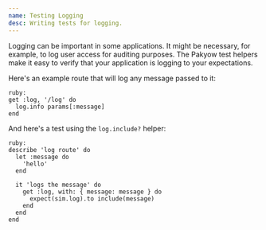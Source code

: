 ```yaml
---
name: Testing Logging
desc: Writing tests for logging.
---
```


Logging can be important in some applications. It might be necessary, for
example, to log user access for auditing purposes. The Pakyow test helpers make
it easy to verify that your application is logging to your expectations.

Here's an example route that will log any message passed to it:

    ruby:
    get :log, '/log' do
      log.info params[:message]
    end

And here's a test using the `log.include?` helper:

    ruby:
    describe 'log route' do
      let :message do
        'hello'
      end

      it 'logs the message' do
        get :log, with: { message: message } do
          expect(sim.log).to include(message)
        end
      end
    end
